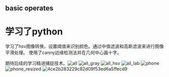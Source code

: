 ## basic operates

# 学习了python


学习了hsv图像转换，设置阈值来识别颜色。通过中值滤波和高斯滤波来进行图像平滑处理。
使用了canny边缘检测法并在几何中心画十字。

期待后续的学习精进捕捉技术。![all](https://github.com/user-attachments/assets/182abbdb-9b18-42d2-a9c9-7cdb1a8b4223)
![all_gray](https://github.com/user-attachments/assets/a7150ae8-f2a4-4dc9-828c-fed2ad995079)
![all_hsv](https://github.com/user-attachments/assets/d9861e18-b952-4335-bdc3-6605f7c667af)
![all_lab](https://github.com/user-attachments/assets/53a342b7-5d9d-4e9b-8e9a-62c98a52dca9)
![phone](https://github.com/user-attachments/assets/276e2d5b-e30b-4233-9d96-10bdfdb5c934)
![phone_resized](https://github.com/user-attachments/assets/418856b1-9d12-49a6-a669-fb9e803d5017)
![4ce2b283229c82d09f53ed6a5ffecd9](https://github.com/user-attachments/assets/c259d5ca-19e0-4f95-bc5a-e463ca6af384)
